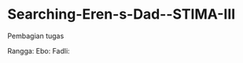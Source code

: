Searching-Eren-s-Dad--STIMA-III
===============================
Pembagian tugas

Rangga:
Ebo:
Fadli:

